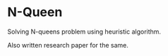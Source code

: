 # N-Queen
Solving N-queens problem using heuristic algorithm.

Also written research paper for the same.
